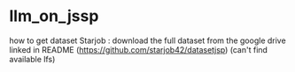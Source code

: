 # llm_on_jssp


how to get dataset
Starjob : download the full dataset from the google drive linked in README (https://github.com/starjob42/datasetjsp)
(can't find available lfs)
